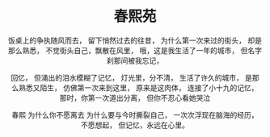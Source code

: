 <div style="text-align: center">
<h1>
  春熙苑
</h1>

饭桌上的争执随风而去，
留下悄然过去的往昔，
为什么第一次来过的街头，
却是那么熟悉，
不觉街头自己，飘散在风里，
哦，这是我生活了一年的城市，
但名字刹那间被我忘记，

回忆，
但涌出的泪水模糊了记忆，
灯光里，分不清，
生活了许久的城市，
是那么熟悉又陌生，
仿佛第一次来到这里，
原来是这肉体，
连接了小十九的记忆，
那时，你第一次道出分离，
但你不忍心看她哭泣

春熙
为什么你不愿离去
为什么要与今时撕裂自己，
一次次浮现在脑海的经历，
不愿想起，
但记忆，永远在心里。

</div>